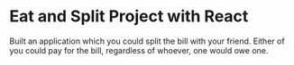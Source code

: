 # Eat and Split Project with React

Built an application which you could split the bill with your friend.
Either of you could pay for the bill, regardless of whoever, one would owe one.
<!-- ///// -->